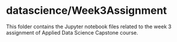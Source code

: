 # datascience/Week3Assignment
This folder contains the Jupyter notebook files related to the week 3 assignment of Applied Data Science Capstone course.
